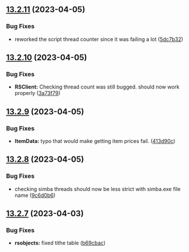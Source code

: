 ## [13.2.11](https://github.com/Torwent/WaspLib/compare/v13.2.10...v13.2.11) (2023-04-05)


### Bug Fixes

* reworked the script thread counter since it was failing a lot ([5dc7b32](https://github.com/Torwent/WaspLib/commit/5dc7b32b17047698ac8ce526aded0e31b150a17b))



## [13.2.10](https://github.com/Torwent/WaspLib/compare/v13.2.9...v13.2.10) (2023-04-05)


### Bug Fixes

* **RSClient:** Checking thread count was still bugged. should now work properly ([3a73f79](https://github.com/Torwent/WaspLib/commit/3a73f79682eda44e100f8338f9fa046e5d91b9e0))



## [13.2.9](https://github.com/Torwent/WaspLib/compare/v13.2.8...v13.2.9) (2023-04-05)


### Bug Fixes

* **ItemData:** typo that would make getting item prices fail. ([413d90c](https://github.com/Torwent/WaspLib/commit/413d90cc094d24ac70c0db35e5e21859552fcb3c))



## [13.2.8](https://github.com/Torwent/WaspLib/compare/v13.2.7...v13.2.8) (2023-04-05)


### Bug Fixes

* checking simba threads should now be less strict with simba.exe file name ([9c6d0b6](https://github.com/Torwent/WaspLib/commit/9c6d0b611228e194162fadf25c9c8802b24e2f46))



## [13.2.7](https://github.com/Torwent/WaspLib/compare/v13.2.6...v13.2.7) (2023-04-03)


### Bug Fixes

* **rsobjects:** fixed tithe table ([b69cbac](https://github.com/Torwent/WaspLib/commit/b69cbac1f42741cba17dd98d002edef7267d6338))



